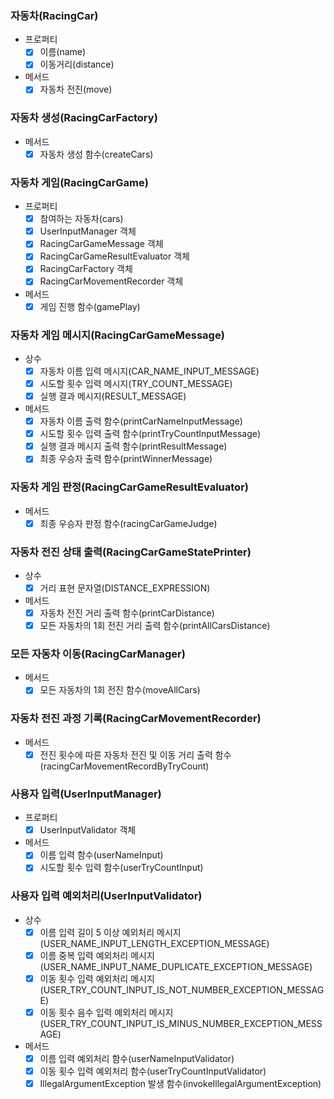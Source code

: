 
### 자동차(RacingCar)
- 프로퍼티
  - [x] 이름(name)
  - [x] 이동거리(distance)
  
- 메서드
  - [x] 자동차 전진(move)

### 자동차 생성(RacingCarFactory)
- 메서드
  - [x] 자동차 생성 함수(createCars)

### 자동차 게임(RacingCarGame)
- 프로퍼티
  - [x] 참여하는 자동차(cars)
  - [x] UserInputManager 객체
  - [x] RacingCarGameMessage 객체
  - [x] RacingCarGameResultEvaluator 객체
  - [x] RacingCarFactory 객체
  - [x] RacingCarMovementRecorder 객체
  
- 메서드
  - [x] 게임 진행 함수(gamePlay)

### 자동차 게임 메시지(RacingCarGameMessage)
- 상수
  - [x] 자동차 이름 입력 메시지(CAR_NAME_INPUT_MESSAGE)
  - [x] 시도할 횟수 입력 메시지(TRY_COUNT_MESSAGE)
  - [x] 실행 결과 메시지(RESULT_MESSAGE)
  
- 메서드 
  - [x] 자동차 이름 출력 함수(printCarNameInputMessage)
  - [x] 시도할 횟수 입력 출력 함수(printTryCountInputMessage)
  - [x] 실행 결과 메시지 출력 함수(printResultMessage)
  - [x] 최종 우승자 출력 함수(printWinnerMessage)
    
### 자동차 게임 판정(RacingCarGameResultEvaluator)
- 메서드
  - [x] 최종 우승자 판정 함수(racingCarGameJudge)

### 자동차 전진 상태 출력(RacingCarGameStatePrinter)
- 상수
  - [x] 거리 표현 문자열(DISTANCE_EXPRESSION)
  
- 메서드
  - [x] 자동차 전진 거리 출력 함수(printCarDistance)
  - [x] 모든 자동차의 1회 전진 거리 출력 함수(printAllCarsDistance)

### 모든 자동차 이동(RacingCarManager)
- 메서드
  - [x] 모든 자동차의 1회 전진 함수(moveAllCars)

### 자동차 전진 과정 기록(RacingCarMovementRecorder)
- 메서드
  - [x] 전진 횟수에 따른 자동차 전진 및 이동 거리 출력 함수(racingCarMovementRecordByTryCount)

### 사용자 입력(UserInputManager)
- 프로퍼티
  - [x] UserInputValidator 객체
  
- 메서드
  - [x] 이름 입력 함수(userNameInput)
  - [x] 시도할 횟수 입력 함수(userTryCountInput)

### 사용자 입력 예외처리(UserInputValidator)
- 상수
  - [x] 이름 입력 길이 5 이상 예외처리 메시지(USER_NAME_INPUT_LENGTH_EXCEPTION_MESSAGE)
  - [x] 이름 중복 입력 예외처리 메시지(USER_NAME_INPUT_NAME_DUPLICATE_EXCEPTION_MESSAGE)
  - [x] 이동 횟수 입력 예외처리 메시지(USER_TRY_COUNT_INPUT_IS_NOT_NUMBER_EXCEPTION_MESSAGE)
  - [x] 이동 횟수 음수 입력 예외처리 메시지(USER_TRY_COUNT_INPUT_IS_MINUS_NUMBER_EXCEPTION_MESSAGE)
  
- 메서드
  - [x] 이름 입력 예외처리 함수(userNameInputValidator)
  - [x] 이동 횟수 입력 예외처리 함수(userTryCountInputValidator)
  - [x] IllegalArgumentException 발생 함수(invokeIllegalArgumentException)